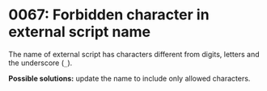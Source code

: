 # 0067: Forbidden character in external script name

The name of external script has characters different from digits, letters and the underscore \(`_`\).

**Possible solutions:** update the name to include only allowed characters.  


